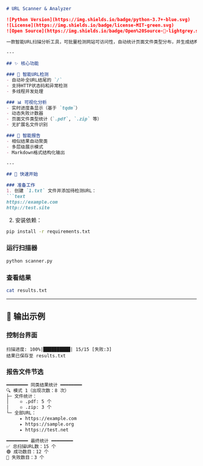 ```markdown
# URL Scanner & Analyzer

![Python Version](https://img.shields.io/badge/python-3.7+-blue.svg)
![License](https://img.shields.io/badge/license-MIT-green.svg)
![Open Source](https://img.shields.io/badge/Open%20Source-💖-lightgrey.svg)

一款智能URL扫描分析工具，可批量检测网站可访问性，自动统计页面文件类型分布，并生成结构化报告。

---

## ✨ 核心功能

### 🎯 智能URL检测
- 自动补全URL结尾的 `/`
- 支持HTTP状态码和异常检测
- 多线程并发处理

### 📊 可视化分析
- 实时进度条显示（基于 `tqdm`）
- 动态失败计数器
- 页面文件类型统计（`.pdf`, `.zip` 等）
- 无扩展名文件识别

### 📂 智能报告
- 相似结果自动聚类
- 多层级展示模式
- Markdown格式结构化输出

---

## 🚀 快速开始

### 准备工作
1. 创建 `1.txt` 文件并添加待检测URL：
```text
https://example.com
http://test.site
```

2. 安装依赖：
```bash
pip install -r requirements.txt
```

### 运行扫描器
```bash
python scanner.py
```

### 查看结果
```bash
cat results.txt
```

---

## 📝 输出示例

### 控制台界面
```text
扫描进度: 100%|██████████| 15/15 [失败:3]
结果已保存至 results.txt
```

### 报告文件节选
```markdown
━━━━━━━━ 同类结果统计 ━━━━━━━━
🔍 模式 1（出现次数：8 次）
├─ 文件统计：
│    ▫️ .pdf: 5 个
│    ▫️ .zip: 3 个
└─ 全部URL：
     ▸ https://example.com
     ▸ https://sample.org
     ▸ https://test.net

━━━━━━━━ 最终统计 ━━━━━━━━
✅ 总扫描URL数：15 个
🟢 成功数目：12 个
🔴 失败数目：3 个
```

